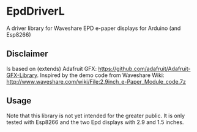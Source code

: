 # EpdDriverL
A driver library for Waveshare EPD e-paper displays for Arduino (and Esp8266)

Disclaimer
----------

Is based on (extends) Adafruit GFX: https://github.com/adafruit/Adafruit-GFX-Library.
Inspired by the demo code from Waveshare Wiki: http://www.waveshare.com/wiki/File:2.9inch_e-Paper_Module_code.7z

Usage
-----

Note that this library is not yet intended for the greater public. It is only tested with Esp8266 and the two Epd displays with 2.9 and 1.5 inches.
